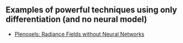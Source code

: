 ## Examples of powerful techniques using only differentiation (and no neural model)

* [Plenoxels: Radiance Fields without Neural Networks](https://arxiv.org/abs/2112.05131v1)
